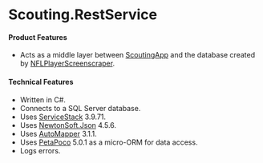 Scouting.RestService
====================

#### Product Features

 * Acts as a middle layer between [ScoutingApp](https://github.com/JimGorman17/ScoutingApp) and the database created by [NFLPlayerScreenscraper](https://github.com/JimGorman17/NFLPlayerScreenscraper).

#### Technical Features

 * Written in C#.
 * Connects to a SQL Server database.
 * Uses [ServiceStack](https://servicestack.net) 3.9.71.
 * Uses [NewtonSoft.Json](http://json.codeplex.com) 4.5.6.
 * Uses [AutoMapper](https://github.com/AutoMapper/AutoMapper) 3.1.1.
 * Uses [PetaPoco](http://www.toptensoftware.com/petapoco) 5.0.1 as a micro-ORM for data access.
 * Logs errors.
